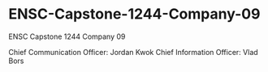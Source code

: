 # ENSC-Capstone-1244-Company-09
ENSC Capstone 1244 Company 09

Chief Communication Officer: Jordan Kwok
Chief Information Officer: Vlad Bors
